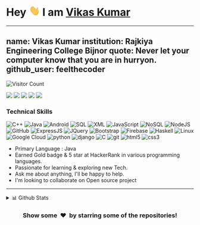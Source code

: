 # Hey <img src="https://raw.githubusercontent.com/ABSphreak/ABSphreak/master/gifs/Hi.gif" width="30px"> I am [Vikas Kumar](http://www.feelthecoder.com)


---
name: Vikas Kumar 
institution: Rajkiya Engineering College Bijnor 
quote: Never let your computer know that you are in hurryon. 
github_user: feelthecoder
---  


![Visitor Count](https://komarev.com/ghpvc/?username=feelthecoder)


[<img height="30" src = "https://img.shields.io/badge/Youtube-%23E4405F.svg?&style=for-the-badge&logo=Youtube&logoColor=white">][Youtube]
[<img height="30" src="https://img.shields.io/badge/linkedin-blue.svg?&style=for-the-badge&logo=linkedin&logoColor=white" />][LinkedIn]
[<img height="30" src="https://img.shields.io/badge/facebook-black.svg?&style=for-the-badge&logo=facebook" />][Facebook]
[<img height="30" src="https://img.shields.io/badge/twitter-blue.svg?&style=for-the-badge&logo=twitter" />][Twitter]
[<img height="30" src="https://img.shields.io/badge/instagram-orange.svg?&style=for-the-badge&logo=instagram" />][Instagram]


### Technical Skills

<p align="left">
    <img src="https://www.freeiconspng.com/uploads/c--logo-icon-0.png" alt="C++" width="40" height="40"/>
    <img src="https://images.vexels.com/media/users/3/166401/isolated/preview/b82aa7ac3f736dd78570dd3fa3fa9e24-java-programming-language-icon-by-vexels.png" alt="Java" width="40" height="40"/>
    <img src="https://www.freeiconspng.com/uploads/android-png-0.png" alt="Android" width="40" height="40"/>
    <img src="https://www.freeiconspng.com/uploads/sql-database-icon-png-17.png" alt="SQL" width="40" height="40"/>
    <img src="https://cdn.iconscout.com/icon/free/png-512/xml-file-2330558-1950399.png" alt="XML" width="40" height="40"/>
    <img src="https://www.pngix.com/pngfile/middle/150-1506301_computer-icons-logo-brand-javascript-angle-javascript-logo.png" alt="JavaScript" width="40" height="40"/>
    <img src="https://user-images.githubusercontent.com/44005233/120921368-faf0ef80-c6e0-11eb-93fb-4ac236da6f0a.png" alt="NoSQL" width="40" height="40"/>
    <img src="https://iconape.com/wp-content/png_logo_vector/node-js-2.png" alt="NodeJS" width="40" height="40"/>
    <img src="https://www.freeiconspng.com/uploads/github-logo-icon-5.png" alt="GitHub" width="40" height="40"/>
    <img src="https://user-images.githubusercontent.com/44005233/120921619-35a75780-c6e2-11eb-83a8-b0938788be3a.png" alt="ExpressJS" width="40" height="40"/>
    <img src="https://user-images.githubusercontent.com/44005233/120921700-815a0100-c6e2-11eb-8d7c-1fecfe8821f4.png" alt="JQuery" width="40" height="40"/>
    <img src="https://user-images.githubusercontent.com/44005233/120921731-9e8ecf80-c6e2-11eb-9ea1-aa04f03ced2e.png" alt="Bootstrap" width="40" height="40"/>
    <img src="https://user-images.githubusercontent.com/44005233/120921753-c67e3300-c6e2-11eb-8f2a-f13924b346f2.png" alt="Firebase" width="40" height="40"/>
    <img src="https://user-images.githubusercontent.com/44005233/120921764-d85fd600-c6e2-11eb-8b4b-4ab6b42de352.png" alt="Haskell" width="40" height="40"/>
    <img src="https://user-images.githubusercontent.com/44005233/120921787-0218fd00-c6e3-11eb-973a-80972db0e751.png" alt="Linux" width="40" height="40"/>
    <img src="https://user-images.githubusercontent.com/44005233/120921794-1230dc80-c6e3-11eb-9ad9-9b417858620d.png" alt="Google Cloud" width="40" height="40"/>
    <img src="https://cdn3.iconfinder.com/data/icons/logos-and-brands-adobe/512/267_Python-512.png" alt="python" width="40" height="40"/>
    <img src="https://static.djangoproject.com/img/logo-django.42234b631760.svg" alt="django" width="40" height="40"/>
    <img src="https://upload.wikimedia.org/wikipedia/commons/1/19/C_Logo.png" alt="C" width="40" height="40"/>
    <img src="https://www.vectorlogo.zone/logos/git-scm/git-scm-icon.svg" alt="git" width="40" height="40"/>
    <img src="https://upload.wikimedia.org/wikipedia/commons/thumb/6/61/HTML5_logo_and_wordmark.svg/512px-HTML5_logo_and_wordmark.svg.png" alt="html5" height="40"/>
    <img src="https://upload.wikimedia.org/wikipedia/commons/thumb/d/d5/CSS3_logo_and_wordmark.svg/1200px-CSS3_logo_and_wordmark.svg.png" alt="css3" height="40"/>
</p>

* Primary Language : Java
* Earned Gold badge & 5 star at HackerRank in various programming languages.
* Passionate for learning & exploring new Tech.
* Ask me about anything, I'll be happy to help.
* I'm looking to collaborate on Open source project

---

<details>
    <summary>📊 Github Stats</summary>
    <p align="center"> <img src="https://github-readme-stats.vercel.app/api?username=feelthecoder&show_icons=true&theme=gotham" alt="Vikas | Stats" />
</details>

[linkedin]: https://www.linkedin.com/in/feelthecoder/
[Facebook]: https://www.facebook.com/feelthecoder/
[youtube]: https://www.youtube.com/channel/c/feelthecoder
[instagram]: https://www.instagram.com/feel_the_coder
[twitter]: https://www/twitter.com/feel_the_coder

<h3 align="center">Show some &nbsp;❤️&nbsp; by starring some of the repositories!</h3>

<!--
**feelthecoder/feelthecoder** is a ✨ _special_ ✨ repository because its `README.md` (this file) appears on your GitHub profile.

Here are some ideas to get you started:

- 🔭 I’m currently working on ...
- 🌱 I’m currently learning ...
- 👯 I’m looking to collaborate on ...
- 🤔 I’m looking for help with ...
- 💬 Ask me about ...
- 📫 How to reach me: ...
- 😄 Pronouns: ...
- ⚡ Fun fact: ...
-->
